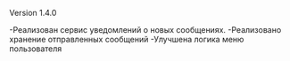 Version 1.4.0

-Реализован сервис уведомлений о новых сообщениях.
-Реализовано хранение отправленных сообщений
-Улучшена логика меню пользователя
